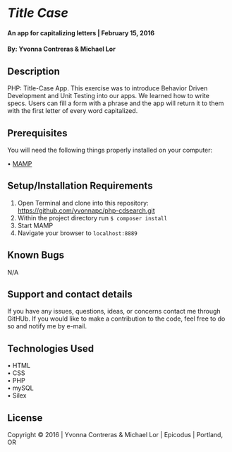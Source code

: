 # _Title Case_

#### An app for capitalizing letters | February 15, 2016

#### By: Yvonna Contreras & Michael Lor

## Description

PHP: Title-Case App. This exercise was to introduce Behavior Driven Development and Unit Testing into our apps. We learned how to write specs. Users can fill a form with a phrase and the app will return it to them with the first letter of every word capitalized.

## Prerequisites

You will need the following things properly installed on your computer:

• [MAMP](https://www.mamp.info/en/downloads/)

## Setup/Installation Requirements

1. Open Terminal and clone into this repository: https://github.com/yvonnapc/php-cdsearch.git<br>
2. Within the project directory run ```$ composer install``` <br>
3. Start MAMP<br>
4. Navigate your browser to ```localhost:8889```<br>

## Known Bugs

N/A

## Support and contact details

If you have any issues, questions, ideas, or concerns contact me through GitHUb. If you would like to make a contribution to the code, feel free to do so and notify me by e-mail.

## Technologies Used

• HTML<br>
• CSS<br>
• PHP<br>
• mySQL<br>
• Silex<br>

## License

Copyright &copy; 2016  |  Yvonna Contreras & Michael Lor |  Epicodus  |  Portland, OR

